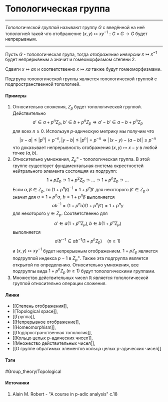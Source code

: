 # Топологическая группа
***
*Топологической группой* называют группу $G$ с введённой на неё топологией такой что отображение $(x,y)\mapsto xy^{-1}:G\times G\to G$ будет непрерывным.
***
Пусть $G$ - топологическая група, тогда *отображение инверсии* $x\mapsto x^{-1}$ будет непрерывным а значит и гомеоморфизмом степени $2$.

Сдвиги $x\mapsto ax$ и соответственно $x\mapsto xa$ также будут гомеоморфизмами. 

Подгрупа топологической группы является топологической группой с подпространственной топологией.
#### Примеры
1. Относительно сложения, $Z_{p}$ будет топологической группой. Действительно
   $$
   a'\in a+p^{n}Z_{p},\;b'\in b+p^{n}Z_{p}\Longrightarrow a'-b'\in a-b+p^{n}Z_{p}
   $$
   для всех $n\ge0$. Используя $p$-адическую метрику мы получим что
   $$
   |x-a|\le|p^{n}|=p^{-n},|y-b|\le|p^{n}|=p^{-n}\Longrightarrow|(x-y)-(a-b)|\le p^{-n}
   $$
   что доказывает непрерывность отображения $(x,y)\mapsto x-y$ в любой точке $(a,b)$.
2. Относительно умножения, $Z_{p}^{\times}$ - топологическая группа. В этой группе существует фундаментальная система окрестностей нейтрального элемента состоящяя из подгрупп:
   $$1+pZ_{p}\supset1+p^{2}Z_{p}\supset\dots\supset1+p^{n}Z_{p}\supset\dots
   $$
   Если $\alpha,\beta\in Z_{p}$, то $(1+p^{n}\beta)^{-1}=1+p^{n}\beta'$ для некоторого $\beta'\in Z_{p}$ а значит для $a=1+p^{n}\alpha$, $b=1+p^{n}\beta$ выполняется
   $$
   ab^{-1}=(1+p^{n}\alpha)(1+p^{n}\beta')=1+p^{n}\gamma
   $$
   для некоторого $\gamma\in Z_{p}$. Соответственно для 
   $$
   a'\in a(1+p^{n}Z_{p}), b\in b(1+p^{n}Z_{p})
   $$
   выполняется
   $$
   a'b'^{-1}\in ab^{-1}(1+p^{n}Z_{p})\quad(n\ge1)
   $$
   и $(x,y)\mapsto xy^{-1}$ будет непрерывным отображением. $1+pZ_{p}$ является подгруппой индекса $p-1$ в $Z_{p}^{\times}$. Также эта подгруппа является открытой по определению. Относительно умножения, все подгруппы вида $1+p^{n}Z_{p}\;(n\ge1)$ будут топологическими группами. 
3. Множество действительных чисел $\mathbb{R}$ является топологической группой относительно операции сложения.
#### Линки
- [[Степень отображения]],
- [[Topological space]],
- [[Группа]],
- [[Непрерывное отображение]],
- [[Homeomorphism]],
- [[Подпространственная топология]],
- [[Кольцо целых p-адических чисел]],
- [[Множество действительных чисел]],
- [[О группе обратимых элементов кольца целых p-адических чисел]]
#### Тэги
 #Group_theory/Topological
#### Источники
1. Alain M. Robert - "A course in p-adic analysis" c.18